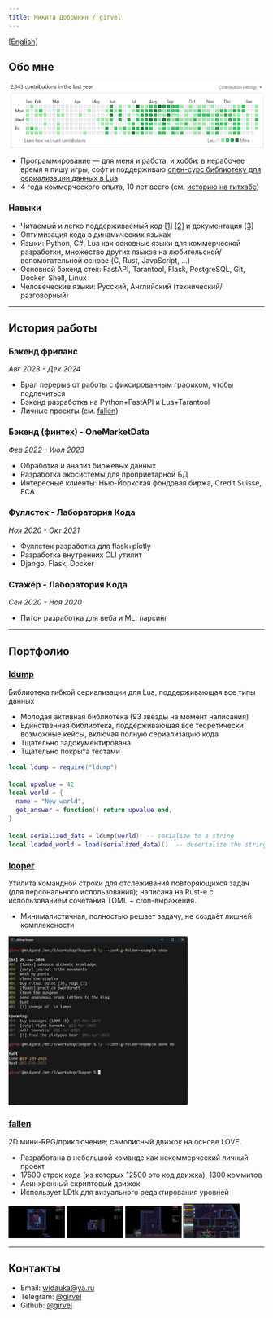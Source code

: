 ```yaml
---
title: Никита Добрынин / girvel
---
```


[\[English\]](/index_en.html)

## Обо мне

![](./assets/github_activity.png)

- Программирование — для меня и работа, и хобби: в нерабочее время я пишу игры, софт и поддерживаю [опен-сурс библиотеку для сериализации данных в Lua](#ldump)
- 4 года коммерческого опыта, 10 лет всего (см. [историю на гитхабе](https://github.com/girvel))

### Навыки

- Читаемый и легко поддерживаемый код [\[1\]](https://github.com/girvel/fallen/blob/6403fa1b2e065861b3e76af4e1edf1e8ad09c3f0/tech/sound.lua) [\[2\]](https://github.com/girvel/ldump/blob/f644aafafadd49ca258d605bfaa1c05379577d30/init.lua) и документация [\[3\]](https://github.com/girvel/ldump/blob/f644aafafadd49ca258d605bfaa1c05379577d30/README.md)
- Оптимизация кода в динамических языках
- Языки: Python, C#, Lua как основные языки для коммерческой разработки, множество других языков на любительской/вспомогательной основе (C, Rust, JavaScript, ...)
- Основной бэкенд стек: FastAPI, Tarantool, Flask, PostgreSQL, Git, Docker, Shell, Linux
- Человеческие языки: Русский, Английский (технический/разговорный)

---

## История работы

### Бэкенд фриланс

*Авг 2023 - Дек 2024*

- Брал перерыв от работы с фиксированным графиком, чтобы подлечиться
- Бэкенд разработка на Python+FastAPI и Lua+Tarantool
- Личные проекты (см. [fallen](#fallen))

### Бэкенд (финтех) - OneMarketData

*Фев 2022 - Июл 2023*

- Обработка и анализ биржевых данных
- Разработка экосистемы для проприетарной БД
- Интересные клиенты: Нью-Йоркская фондовая биржа, Credit Suisse, FCA

### Фуллстек - Лаборатория Кода

*Ноя 2020 - Окт 2021*

- Фуллстек разработка для flask+plotly
- Разработка внутренних CLI утилит
- Django, Flask, Docker

### Стажёр - Лаборатория Кода

*Сен 2020 - Ноя 2020*

- Питон разработка для веба и ML, парсинг

---

## Портфолио

### [ldump](https://github.com/girvel/ldump)

Библиотека гибкой сериализации для Lua, поддерживающая все типы данных

- Молодая активная библиотека (93 звезды на момент написания)
- Единственная библиотека, поддерживающая все теоретически возможные кейсы, включая полную сериализацию кода
- Тщательно задокументирована
- Тщательно покрыта тестами

```lua
local ldump = require("ldump")

local upvalue = 42
local world = {
  name = "New world",
  get_answer = function() return upvalue end,
}

local serialized_data = ldump(world)  -- serialize to a string
local loaded_world = load(serialized_data)()  -- deserialize the string
```

### [looper](https://github.com/girvel/looper)

Утилита командной строки для отслеживания повторяющихся задач (для персонального использования); написана на Rust-е с использованием сочетания TOML + cron-выражения.

- Минималистичная, полностью решает задачу, не создаёт лишней комплексности

<a target="_blank" href="./assets/looper.png"><img src="./assets/looper.png" width="70%" /></a>

### [fallen](https://github.com/girvel/fallen)

2D мини-RPG/приключение; самописный движок на основе LOVE.

- Разработана в небольшой команде как некоммерческий личный проект
- 17500 строк кода (из которых 12500 это код движка), 1300 коммитов
- Асинхронный скриптовый движок
- Использует LDtk для визуального редактирования уровней

<div style="display: inline;">
    <a target="_blank" href="./assets/fallen_01.png"><img src="./assets/fallen_01.png" width="22%" /></a>
    <a target="_blank" href="./assets/fallen_02.png"><img src="./assets/fallen_02.png" width="22%" /></a>
    <a target="_blank" href="./assets/fallen_03.png"><img src="./assets/fallen_03.png" width="22%" /></a>
    <a target="_blank" href="./assets/fallen_ldtk.png"><img src="./assets/fallen_ldtk.png" width="22%" /></a>
</div>

---

## Контакты

- Email: [widauka@ya.ru](mailto://widauka@ya.ru)
- Telegram: [@girvel](https://t.me/girvel)
- Github: [@girvel](https://github.com/girvel)
